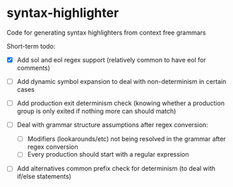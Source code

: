 # syntax-highlighter
Code for generating syntax highlighters from context free grammars

<!-- Reference to the semantic tokenizer: https://github.com/usethesource/rascal-language-servers/blob/52eb86d1b7c83a131816d3e6c9484fee80fe48e2/rascal-lsp/src/main/java/org/rascalmpl/vscode/lsp/util/SemanticTokenizer.java -->

Short-term todo:
- [x] Add sol and eol regex support (relatively common to have eol for comments)
- [ ] Add dynamic symbol expansion to deal with non-determinism in certain cases
- [ ] Add production exit determinism check (knowing whether a production group is only exited if nothing more can should match)
- [ ] Deal with grammar structure assumptions after regex conversion:
    - [ ] Modifiers (lookarounds/etc) not being resolved in the grammar after regex conversion
    - [ ] Every production should start with a regular expression
- [ ] Add alternatives common prefix check for determinism (to deal with if/else statements)

